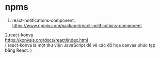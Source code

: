 # npms 
1. react-notifications-component.<br />
https://www.npmjs.com/package/react-notifications-component <br />

2.react-konva <br />
https://konvajs.org/docs/react/index.html<br />
( react-konva là một thư viện JavaScript để vẽ các đồ họa canvas phức tạp bằng React. )<br />
